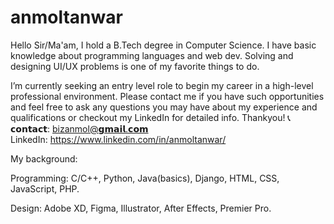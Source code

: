 # anmoltanwar
Hello <firstname> Sir/Ma'am,
I hold a B.Tech degree in Computer Science. I have basic knowledge about programming languages and web dev. Solving and designing UI/UX problems is one of my favorite things to do. 

I’m currently seeking an entry level role to begin my career in a high-level professional environment.
Please contact me if you have such opportunities and feel free to ask any questions you may have about my experience and qualifications or checkout my LinkedIn for detailed info.
  Thankyou!
  📞𝗰𝗼𝗻𝘁𝗮𝗰𝘁: bizanmol@𝗴𝗺𝗮𝗶𝗹.𝗰𝗼𝗺          
  LinkedIn: https://www.linkedin.com/in/anmoltanwar/

My background: 

  Programming: C/C++, Python, Java(basics), Django, HTML, CSS, JavaScript, PHP.

  Design: Adobe XD, Figma, Illustrator, After Effects, Premier Pro.
